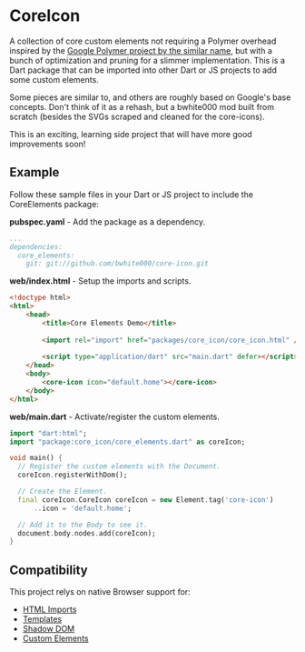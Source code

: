 CoreIcon
========

A collection of core custom elements not requiring a Polymer overhead inspired by the
[Google Polymer project by the similar name](https://www.polymer-project.org/0.5/docs/elements/core-ajax.html),
but with a bunch of optimization and pruning for a slimmer implementation. This is a
Dart package that can be imported into other Dart or JS projects to add some custom elements.

Some pieces are similar to, and others are roughly based on Google's base concepts.
Don't think of it as a rehash, but a bwhite000 mod built from scratch (besides the
SVGs scraped and cleaned for the core-icons).

This is an exciting, learning side project that will have more good improvements soon!

Example
-------

Follow these sample files in your Dart or JS project to include the CoreElements package:

__pubspec.yaml__ - Add the package as a dependency.

````yaml
...
dependencies:
  core_elements:
    git: git://github.com/bwhite000/core-icon.git
````

__web/index.html__ - Setup the imports and scripts.

```html
<!doctype html>
<html>
    <head>
        <title>Core Elements Demo</title>
        
        <import rel="import" href="packages/core_icon/core_icon.html" />
        
        <script type="application/dart" src="main.dart" defer></script>
    </head>
    <body>
        <core-icon icon="default.home"></core-icon>
    </body>
</html>
```

__web/main.dart__ - Activate/register the custom elements.

```dart
import "dart:html";
import "package:core_icon/core_elements.dart" as coreIcon;

void main() {
  // Register the custom elements with the Document.
  coreIcon.registerWithDom();

  // Create the Element.
  final coreIcon.CoreIcon coreIcon = new Element.tag('core-icon')
      ..icon = 'default.home';

  // Add it to the Body to see it.
  document.body.nodes.add(coreIcon);
}
```

Compatibility
-------------

This project relys on native Browser support for:
* [HTML Imports](http://caniuse.com/#feat=imports)
* [Templates](http://caniuse.com/#feat=template)
* [Shadow DOM](http://caniuse.com/#feat=shadowdom)
* [Custom Elements](http://caniuse.com/#feat=custom-elements)
